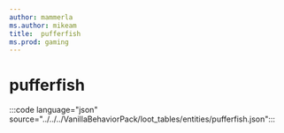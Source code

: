 ```yaml
---
author: mammerla
ms.author: mikeam
title:  pufferfish
ms.prod: gaming
---
```


# pufferfish

:::code language="json" source="../../../VanillaBehaviorPack/loot_tables/entities/pufferfish.json":::
